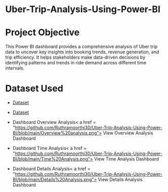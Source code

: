 # Uber-Trip-Analysis-Using-Power-BI
# Project Objective
This Power BI dashboard provides a comprehensive analysis of Uber trip data to uncover key insights into booking trends, revenue generation, and trip efficiency. It helps stakeholders make data-driven decisions by identifying patterns and trends in ride demand across different time intervals.
# Dataset Used
- <a href = "https://github.com/Ruthramoorthi30/Uber-Trip-Analysis-Using-Power-BI/blob/main/Uber%20Trip%20Details.xlsx" > Dataset </a>
- <a href = "https://github.com/Ruthramoorthi30/Uber-Trip-Analysis-Using-Power-BI/blob/main/Location%20Table.xlsx" > Dataset </a>

- Dashboard Overview Analysis< a href = "https://github.com/Ruthramoorthi30/Uber-Trip-Analysis-Using-Power-BI/blob/main/Overview%20analysis.png"> View Overview Analysis Dashboard</a>
- Dashboard Time Analysis< a href = "https://github.com/Ruthramoorthi30/Uber-Trip-Analysis-Using-Power-BI/blob/main/Time%20Analysis.png"> View Time Analysis Dashboard</a>
- Dashboard Details Analysis< a href = "https://github.com/Ruthramoorthi30/Uber-Trip-Analysis-Using-Power-BI/blob/main/Details%20Analysis.png"> View Details Analysis Dashboard</a>
